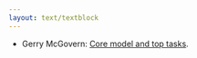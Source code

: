 ```yaml
---
layout: text/textblock
---
```

- Gerry McGovern: [Core model and top tasks](http://gerrymcgovern.com/using-the-core-model-and-top-tasks-to-design-better-web-navigation/).

